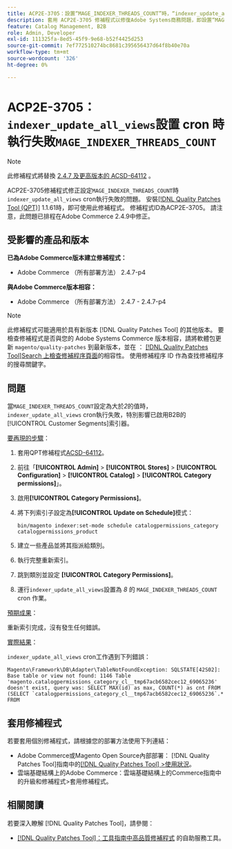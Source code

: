 ```yaml
---
title: ACP2E-3705：設置“MAGE_INDEXER_THREADS_COUNT”時，“indexer_update_all_views”cron 執行失敗
description: 套用 ACP2E-3705 修補程式以修復Adobe Systems商務問題，即設置“MAGE_INDEXER_THREADS_COUNT”時“indexer_update_all_views”cron 執行失敗。
feature: Catalog Management, B2B
role: Admin, Developer
exl-id: 111325fa-8ed5-45f9-9e68-b52f4425d253
source-git-commit: 7ef772510274bc8681c395656437d64f8b40e70a
workflow-type: tm+mt
source-wordcount: '326'
ht-degree: 0%

---
```


# ACP2E-3705：`indexer_update_all_views`設置 cron 時執行失敗`MAGE_INDEXER_THREADS_COUNT`

>[!NOTE]
>
>此修補程式將替換 [2.4.7 及更高版本的 ACSD-64112](/help/tools/quality-patches-tool/patches-available-in-qpt/v1-1-59/acsd-64112-indexer-update-all-views-cron-execution-fails.md) 。

ACP2E-3705修補程式修正設定`MAGE_INDEXER_THREADS_COUNT`時`indexer_update_all_views` cron執行失敗的問題。 安裝[[!DNL Quality Patches Tool (QPT)]](/help/tools/quality-patches-tool/quality-patches-tool-to-self-serve-quality-patches.md) 1.1.61時，即可使用此修補程式。 修補程式ID為ACP2E-3705。 請注意，此問題已排程在Adobe Commerce 2.4.9中修正。

## 受影響的產品和版本

**已為Adobe Commerce版本建立修補程式：**

* Adobe Commerce （所有部署方法） 2.4.7-p4

**與Adobe Commerce版本相容：**

* Adobe Commerce （所有部署方法） 2.4.7 - 2.4.7-p4

>[!NOTE]
>
>此修補程式可能適用於具有新版本 [!DNL Quality Patches Tool] 的其他版本。 要檢查修補程式是否與您的 Adobe Systems Commerce 版本相容，請將軟體包更新 `magento/quality-patches` 到最新版本，並在 ： [[!DNL Quality Patches Tool]Search 上檢查修補程序頁面](https://experienceleague.adobe.com/tools/commerce-quality-patches/index.html)的相容性。 使用修補程序 ID 作為查找修補程序的搜尋關鍵字。

## 問題

當`MAGE_INDEXER_THREADS_COUNT`設定為大於&#x200B;*2*&#x200B;的值時，`indexer_update_all_views` cron執行失敗，特別影響已啟用B2B的[!UICONTROL Customer Segments]索引器。

<u>要再現的步驟</u>：

1. 套用QPT修補程式[ACSD-64112](/help/tools/quality-patches-tool/patches-available-in-qpt/v1-1-59/acsd-64112-indexer-update-all-views-cron-execution-fails.md)。
1. 前往「**[!UICONTROL Admin]** > **[!UICONTROL Stores]** > **[!UICONTROL Configuration]** > **[!UICONTROL Catalog]** > **[!UICONTROL Category permissions]**」。
1. 啟用&#x200B;**[!UICONTROL Category Permissions]**。
1. 將下列索引子設定為&#x200B;**[!UICONTROL Update on Schedule]**&#x200B;模式：

   ```
   bin/magento indexer:set-mode schedule catalogpermissions_category catalogpermissions_product
   ```

1. 建立一些產品並將其指派給類別。
1. 執行完整重新索引。
1. 跳到類別並設定 **[!UICONTROL Category Permissions]**。
1. 運行`indexer_update_all_views`設置為 *8* 的 `MAGE_INDEXER_THREADS_COUNT` cron 作業。

<u>預期成果</u>：

重新索引完成，沒有發生任何錯誤。

<u>實際結果</u>：

`indexer_update_all_views` cron工作遇到下列錯誤：

```
Magento\Framework\DB\Adapter\TableNotFoundException: SQLSTATE[42S02]: Base table or view not found: 1146 Table 'magento.catalogpermissions_category_cl__tmp67acb6582cec12_69065236' doesn't exist, query was: SELECT MAX(id) as max, COUNT(*) as cnt FROM (SELECT `catalogpermissions_category_cl__tmp67acb6582cec12_69065236`.* FROM
```


## 套用修補程式

若要套用個別修補程式，請根據您的部署方法使用下列連結：

* Adobe Commerce或Magento Open Source內部部署： [!DNL Quality Patches Tool]指南中的[[!DNL Quality Patches Tool] >使用狀況](/help/tools/quality-patches-tool/usage.md)。
* 雲端基礎結構上的Adobe Commerce：雲端基礎結構上的Commerce指南中的升級和修補程式>套用修補程式。

## 相關閱讀

若要深入瞭解 [!DNL Quality Patches Tool]，請參閱：

* [[!DNL Quality Patches Tool]：工具指南中高品質修補程式](/help/tools/quality-patches-tool/quality-patches-tool-to-self-serve-quality-patches.md) 的自助服務工具。
